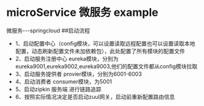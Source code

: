 # microService 微服务 example
微服务---springcloud
##启动流程
+ 1、启动配置中心（config模块，可以设置读取远程配置也可以设置读取本地配置，动态刷新配置文件未加依赖包），此处配置了所有模块的配置文件
+ 2、启动服务注册中心 eureka模块，分别为 eureka9001,eureka9002,eureka9003,他们的配置文件都从config模块拉取
+ 3、启动服务提供者 provier模块，分别为6001-6003
+ 4、启动消费者 consumer模块，为5001
+ 5、启动zipkin 服务端 进行链路追踪
+ 6、按照实际情况决定是否启动zuul网关，启动前重新配置路由信息